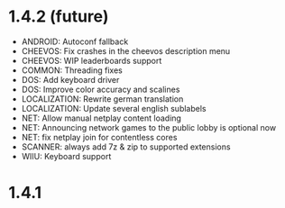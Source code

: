 # 1.4.2 (future)
- ANDROID: Autoconf fallback
- CHEEVOS: Fix crashes in the cheevos description menu
- CHEEVOS: WIP leaderboards support 
- COMMON: Threading fixes 
- DOS: Add keyboard driver
- DOS: Improve color accuracy and scalines
- LOCALIZATION: Rewrite german translation 
- LOCALIZATION: Update several english sublabels 
- NET: Allow manual netplay content loading 
- NET: Announcing network games to the public lobby is optional now 
- NET: fix netplay join for contentless cores 
- SCANNER: always add 7z & zip to supported extensions
- WIIU: Keyboard support 

# 1.4.1
